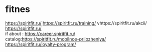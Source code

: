 # fitnes
https://spiritfit.ru/
https://spiritfit.ru/training/
vhttps://spiritfit.ru/akcii/
https://spiritfit.ru/<br>
if about :
https://career.spiritfit.ru/ <br>
catalog:https://spiritfit.ru/mobilnoe-prilozheniya/ <br> 
https://spiritfit.ru/loyalty-program/
